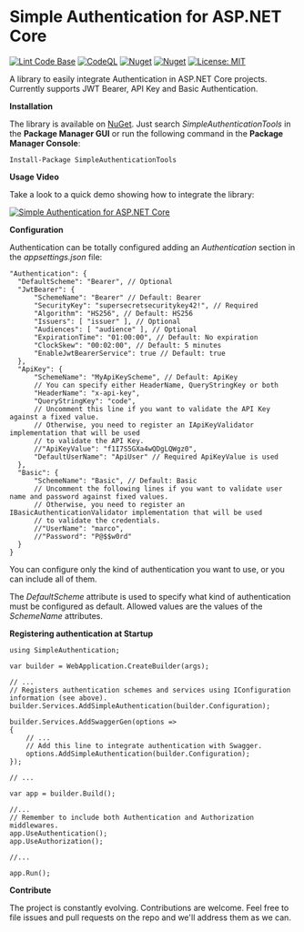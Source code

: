 # Simple Authentication for ASP.NET Core

[![Lint Code Base](https://github.com/marcominerva/SimpleAuthentication/actions/workflows/linter.yml/badge.svg)](https://github.com/marcominerva/SimpleAuthentication/actions/workflows/linter.yml)
[![CodeQL](https://github.com/marcominerva/SimpleAuthentication/actions/workflows/codeql.yml/badge.svg)](https://github.com/marcominerva/SimpleAuthentication/actions/workflows/codeql.yml)
[![Nuget](https://img.shields.io/nuget/v/SimpleAuthenticationTools)](https://www.nuget.org/packages/SimpleAuthenticationTools)
[![Nuget](https://img.shields.io/nuget/dt/SimpleAuthenticationTools)](https://www.nuget.org/packages/SimpleAuthenticationTools)
[![License: MIT](https://img.shields.io/badge/License-MIT-yellow.svg)](https://github.com/marcominerva/SimpleAuthentication/blob/master/LICENSE)

A library to easily integrate Authentication in ASP.NET Core projects. Currently supports JWT Bearer, API Key and Basic Authentication.

**Installation**

The library is available on [NuGet](https://www.nuget.org/packages/SimpleAuthenticationTools). Just search *SimpleAuthenticationTools* in the **Package Manager GUI** or run the following command in the **Package Manager Console**:

    Install-Package SimpleAuthenticationTools

**Usage Video**

Take a look to a quick demo showing how to integrate the library:

[![Simple Authentication for ASP.NET Core](https://raw.githubusercontent.com/marcominerva/SimpleAuthentication/master/Screenshot.jpg)](https://www.youtube.com/watch?v=SVZuaPE2yNc)

**Configuration**

Authentication can be totally configured adding an _Authentication_ section in the _appsettings.json_ file:

    "Authentication": {
      "DefaultScheme": "Bearer", // Optional
      "JwtBearer": {
          "SchemeName": "Bearer" // Default: Bearer
          "SecurityKey": "supersecretsecuritykey42!", // Required
          "Algorithm": "HS256", // Default: HS256
          "Issuers": [ "issuer" ], // Optional
          "Audiences": [ "audience" ], // Optional
          "ExpirationTime": "01:00:00", // Default: No expiration
          "ClockSkew": "00:02:00", // Default: 5 minutes
          "EnableJwtBearerService": true // Default: true
      },
      "ApiKey": {
          "SchemeName": "MyApiKeyScheme", // Default: ApiKey
          // You can specify either HeaderName, QueryStringKey or both
          "HeaderName": "x-api-key",
          "QueryStringKey": "code",
          // Uncomment this line if you want to validate the API Key against a fixed value.
          // Otherwise, you need to register an IApiKeyValidator implementation that will be used
          // to validate the API Key.
          //"ApiKeyValue": "f1I7S5GXa4wQDgLQWgz0",
          "DefaultUserName": "ApiUser" // Required ApiKeyValue is used
      },
      "Basic": {
          "SchemeName": "Basic", // Default: Basic
          // Uncomment the following lines if you want to validate user name and password against fixed values.
          // Otherwise, you need to register an IBasicAuthenticationValidator implementation that will be used
          // to validate the credentials.
          //"UserName": "marco",
          //"Password": "P@$$w0rd"
      }
    }


You can configure only the kind of authentication you want to use, or you can include all of them.

The _DefaultScheme_ attribute is used to specify what kind of authentication must be configured as default. Allowed values are the values of the _SchemeName_ attributes.

**Registering authentication at Startup**

    using SimpleAuthentication;

    var builder = WebApplication.CreateBuilder(args);

    // ...
    // Registers authentication schemes and services using IConfiguration information (see above).
    builder.Services.AddSimpleAuthentication(builder.Configuration);

    builder.Services.AddSwaggerGen(options =>
    {
        // ...
        // Add this line to integrate authentication with Swagger.
        options.AddSimpleAuthentication(builder.Configuration);
    });

    // ...

    var app = builder.Build();

    //...
    // Remember to include both Authentication and Authorization middlewares.
    app.UseAuthentication();
    app.UseAuthorization();

    //...

    app.Run();

**Contribute**

The project is constantly evolving. Contributions are welcome. Feel free to file issues and pull requests on the repo and we'll address them as we can. 

